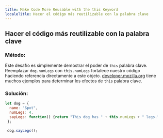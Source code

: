 ```yaml
---
title: Make Code More Reusable with the this Keyword
localeTitle: Hacer el código más reutilizable con la palabra clave
---
```

## Hacer el código más reutilizable con la palabra clave

### Método:

Este desafío es simplemente demostrar el poder de `this` palabra clave. Reemplazar `dog.numLegs` con `this.numLegs` fortalece nuestro código haciendo referencia directamente a este objeto. [developer.mozilla.org](https://developer.mozilla.org/en-US/docs/Web/JavaScript/Reference/Operators/this) tiene muchos ejemplos para determinar los efectos de `this` palabra clave.

### Solución:

```javascript
let dog = { 
  name: "Spot", 
  numLegs: 4, 
  sayLegs: function() {return "This dog has " + this.numLegs + " legs.";} 
 }; 
 
 dog.sayLegs(); 

```